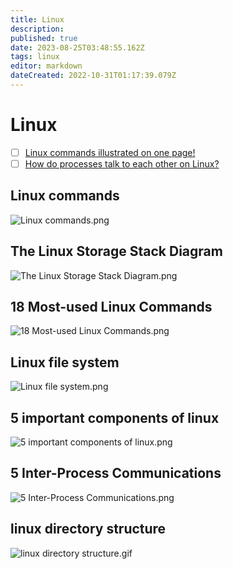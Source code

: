 ```yaml
---
title: Linux
description: 
published: true
date: 2023-08-25T03:48:55.162Z
tags: linux
editor: markdown
dateCreated: 2022-10-31T01:17:39.079Z
---
```


# Linux
- [ ] [Linux commands illustrated on one page!](https://xmind.app/m/WwtB/)
- [ ] [How do processes talk to each other on Linux?](https://blog.bytebytego.com/p/ep70-cloud-services-cheat-sheet?utm_source=profile&utm_medium=reader2)

## Linux commands
![Linux commands.png](http://192.168.25.60:8000/files/file_storage/cf698df8.png)

## The Linux Storage Stack Diagram
![The Linux Storage Stack Diagram.png](http://192.168.25.60:8000/files/file_storage/c727d9c2.png)

## 18 Most-used Linux Commands
![18 Most-used Linux Commands.png](http://192.168.25.60:8000/files/file_storage/b0d7bb1c.png)

## Linux file system
![Linux file system.png](http://192.168.25.60:8000/files/file_storage/11f639e0.png)

## 5 important components of linux
![5 important components of linux.png](http://192.168.25.60:8000/files/file_storage/1fcf955c.png)

## 5 Inter-Process Communications
![5 Inter-Process Communications.png](http://192.168.25.60:8000/files/file_storage/d1d2777c.png)

## linux directory structure
![linux directory structure.gif](http://192.168.25.60:8000/files/file_storage/7cf5e25b.gif)


